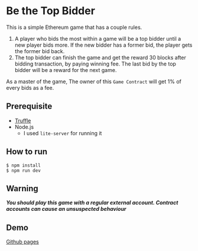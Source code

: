 # Be the Top Bidder
This is a simple Ethereum game that has a couple rules.
1. A player who bids the most within a game will be a top bidder until a new player bids more. If the new bidder has a former bid, the player gets the former bid back.
2. The top bidder can finish the game and get the reward 30 blocks after bidding transaction, by paying winning fee. The last bid by the top bidder will be a reward for the next game.

As a master of the game, The owner of this `Game Contract` will get 1% of every bids as a fee.

## Prerequisite
<!-- - One of the two followings
  - [Metamask][metamask] (It's easier)
  - Local Ethereum node on port 8545, which is attached to Ehtereum Mainnet
    - [Geth][geth]
    - [Parity][parity]
    - or whatever -->
- [Truffle][truffle]
- Node.js
  - I used `lite-server` for running it

## How to run
```
$ npm install
$ npm run dev
```

## Warning
***You should play this game with a regular external account. Contract accounts can cause an unsuspected behaviour***

## Demo
[Github pages][demo-page]

[truffle]:https://github.com/trufflesuite/truffle
[demo-page]:https://santonychoi.github.io/enjoyable-solidity/02_be_the_top_bidder/src/index.html
